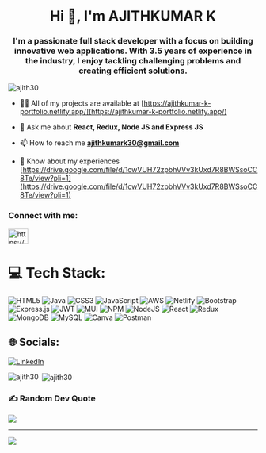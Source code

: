 <h1 align="center">Hi 👋, I'm AJITHKUMAR K</h1>
<h3 align="center">I'm a passionate full stack developer with a focus on building innovative web applications. With 3.5 years of experience in the industry, I enjoy tackling challenging problems and creating efficient solutions.</h3>

<p align="left"> <img src="https://komarev.com/ghpvc/?username=ajith30&label=Profile%20views&color=0e75b6&style=flat" alt="ajith30" /> </p>



- 👨‍💻 All of my projects are available at [https://ajithkumar-k-portfolio.netlify.app/](https://ajithkumar-k-portfolio.netlify.app/)

- 💬 Ask me about **React, Redux, Node JS and Express JS**

- 📫 How to reach me **ajithkumark30@gmail.com**

- 📄 Know about my experiences [https://drive.google.com/file/d/1cwVUH72zpbhVVv3kUxd7R8BWSsoCC8Te/view?pli=1](https://drive.google.com/file/d/1cwVUH72zpbhVVv3kUxd7R8BWSsoCC8Te/view?pli=1)

<h3 align="left">Connect with me:</h3>
<p align="left">
<a href="https://linkedin.com/in/https://www.linkedin.com/in/ajithkumark30/" target="blank"><img align="center" src="https://raw.githubusercontent.com/rahuldkjain/github-profile-readme-generator/master/src/images/icons/Social/linked-in-alt.svg" alt="https://www.linkedin.com/in/ajithkumark30/" height="30" width="40" /></a>
</p>

# 💻 Tech Stack:
![HTML5](https://img.shields.io/badge/html5-%23E34F26.svg?style=for-the-badge&logo=html5&logoColor=white) ![Java](https://img.shields.io/badge/java-%23ED8B00.svg?style=for-the-badge&logo=java&logoColor=white) ![CSS3](https://img.shields.io/badge/css3-%231572B6.svg?style=for-the-badge&logo=css3&logoColor=white) ![JavaScript](https://img.shields.io/badge/javascript-%23323330.svg?style=for-the-badge&logo=javascript&logoColor=%23F7DF1E) ![AWS](https://img.shields.io/badge/AWS-%23FF9900.svg?style=for-the-badge&logo=amazon-aws&logoColor=white) ![Netlify](https://img.shields.io/badge/netlify-%23000000.svg?style=for-the-badge&logo=netlify&logoColor=#00C7B7) ![Bootstrap](https://img.shields.io/badge/bootstrap-%23563D7C.svg?style=for-the-badge&logo=bootstrap&logoColor=white) ![Express.js](https://img.shields.io/badge/express.js-%23404d59.svg?style=for-the-badge&logo=express&logoColor=%2361DAFB) ![JWT](https://img.shields.io/badge/JWT-black?style=for-the-badge&logo=JSON%20web%20tokens) ![MUI](https://img.shields.io/badge/MUI-%230081CB.svg?style=for-the-badge&logo=material-ui&logoColor=white) ![NPM](https://img.shields.io/badge/NPM-%23000000.svg?style=for-the-badge&logo=npm&logoColor=white) ![NodeJS](https://img.shields.io/badge/node.js-6DA55F?style=for-the-badge&logo=node.js&logoColor=white) ![React](https://img.shields.io/badge/react-%2320232a.svg?style=for-the-badge&logo=react&logoColor=%2361DAFB) ![Redux](https://img.shields.io/badge/redux-%23593d88.svg?style=for-the-badge&logo=redux&logoColor=white) ![MongoDB](https://img.shields.io/badge/MongoDB-%234ea94b.svg?style=for-the-badge&logo=mongodb&logoColor=white) ![MySQL](https://img.shields.io/badge/mysql-%2300f.svg?style=for-the-badge&logo=mysql&logoColor=white) ![Canva](https://img.shields.io/badge/Canva-%2300C4CC.svg?style=for-the-badge&logo=Canva&logoColor=white) ![Postman](https://img.shields.io/badge/Postman-FF6C37?style=for-the-badge&logo=postman&logoColor=white)


## 🌐 Socials:
[![LinkedIn](https://img.shields.io/badge/LinkedIn-%230077B5.svg?logo=linkedin&logoColor=white)](https://linkedin.com/in/https://www.linkedin.com/in/ajithkumark30/) 

<p><img align="left" src="https://github-readme-stats.vercel.app/api/top-langs?username=ajith30&show_icons=true&locale=en&layout=compact" alt="ajith30" /></p>

<p>&nbsp;<img align="center" src="https://github-readme-stats.vercel.app/api?username=ajith30&show_icons=true&locale=en" alt="ajith30" /></p>


### ✍️ Random Dev Quote
![](https://quotes-github-readme.vercel.app/api?type=horizontal&theme=radical)

---
[![](https://visitcount.itsvg.in/api?id=ajith30&icon=0&color=0)](https://visitcount.itsvg.in)

<!-- Proudly created with GPRM ( https://gprm.itsvg.in ) -->
